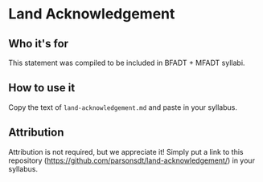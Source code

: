 # Land Acknowledgement

## Who it's for

This statement was compiled to be included in BFADT + MFADT syllabi. 

## How to use it

Copy the text of `land-acknowledgement.md` and paste in your syllabus. 

## Attribution

Attribution is not required, but we appreciate it! Simply put a link to this repository (https://github.com/parsonsdt/land-acknowledgement/) in your syllabus. 
